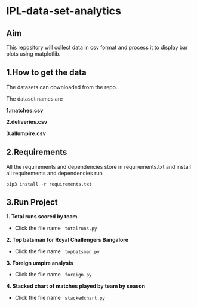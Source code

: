 # IPL-data-set-analytics

## Aim
This repository will collect data in csv format and process it to display bar plots using matplotlib.
## 1.How to get the data
The datasets can downloaded from the repo.


The dataset names are


**1.matches.csv**

**2.deliveries.csv**

**3.allumpire.csv**
## 2.Requirements
All the requirements and dependencies store in requirements.txt and install all requirements and dependencies run


```pip3 install -r requirements.txt```

## 3.Run Project
**1. Total runs scored by team**

* Click the file name
``` totalruns.py```

**2. Top batsman for Royal Challengers Bangalore**

* Click the file name
``` topbatsman.py```

**3. Foreign umpire analysis**

* Click the file name
``` foreign.py```

**4. Stacked chart of matches played by team by season**

* Click the file name
``` stackedchart.py```







